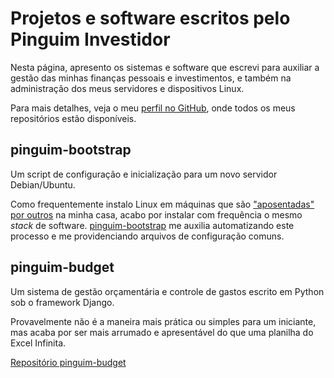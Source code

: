 # Projetos e software escritos pelo Pinguim Investidor

Nesta página, apresento os sistemas e software que escrevi para auxiliar a gestão das minhas finanças pessoais e investimentos, e também na administração dos meus servidores e dispositivos Linux.

Para mais detalhes, veja o meu [perfil no GitHub](https://github.com/pinguiminvestidor), onde todos os meus repositórios estão disponíveis.

## pinguim-bootstrap

Um script de configuração e inicialização para um novo servidor Debian/Ubuntu. 

Como frequentemente instalo Linux em máquinas que são ["aposentadas" por outros](http://pinguiminvestidor.com/2019/10/23/qual-e-o-destino-das-coisas-velhas/) na minha casa, acabo por instalar com frequência o mesmo *stack* de software. [pinguim-bootstrap](https://github.com/pinguiminvestidor/pinguim-bootstrap) me auxilia automatizando este processo e me providenciando arquivos de configuração comuns.

## pinguim-budget

Um sistema de gestão orçamentária e controle de gastos escrito em Python sob o framework Django.

Provavelmente não é a maneira mais prática ou simples para um iniciante, mas acaba por ser mais arrumado e apresentável do que uma planilha do Excel Infinita.

[Repositório pinguim-budget](https://github.com/pinguiminvestidor/pinguim-budget)
